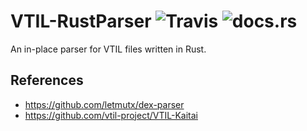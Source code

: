 # VTIL-RustParser ![Travis](https://travis-ci.com/vtil-project/VTIL-RustParser.svg?branch=main) ![docs.rs](https://docs.rs/vtil-parser/badge.svg)

An in-place parser for VTIL files written in Rust. 

## References

- https://github.com/letmutx/dex-parser
- https://github.com/vtil-project/VTIL-Kaitai
